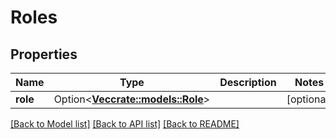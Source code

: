 # Roles

## Properties

Name | Type | Description | Notes
------------ | ------------- | ------------- | -------------
**role** | Option<[**Vec<crate::models::Role>**](role.md)> |  | [optional]

[[Back to Model list]](../README.md#documentation-for-models) [[Back to API list]](../README.md#documentation-for-api-endpoints) [[Back to README]](../README.md)


